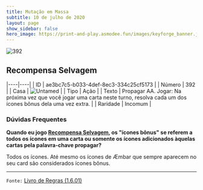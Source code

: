 ```yaml
---
title: Mutação em Massa
subtitle: 10 de julho de 2020
layout: page
show_sidebar: false
hero_image: https://print-and-play.asmodee.fun/images/keyforge_banner.jpg
---
```


![392](https://cdn.keyforgegame.com/media/card_front/pt/479_392_WHGRX77P5J66_pt.png)

## Recompensa Selvagem

|----|----|
| ID | ae3bc7c5-b033-4def-8ec3-334c25cf5173 |
| Número | 392 |
| Casa | ![Untamed](https://archonarcana.com/images/thumb/b/bd/Untamed.png/22px-Untamed.png "Indomados") |
| Tipo | Ação |
| Texto | Propagar AA.  Jogar: Na próxima vez que você jogar uma carta neste turno, resolva cada um dos ícones bônus dela uma vez extra. |
| Raridade | Incomum |

### Dúvidas Frequentes

**Quando eu jogo [Recompensa Selvagem](/mm/392), os "ícones bônus" se referem a todos os ícones em uma carta ou somente os
ícones adicionados àquelas cartas pela palavra-chave propagar?**

Todos os ícones. Até mesmo os ícones de Æmbar que sempre aparecem
no seu card são considerados ícones bônus.

<hr/>

`Fonte:` [Livro de Regras (1.6.01)](https://drive.google.com/open?id=1YNhLKUC0xfriiMwFYpDu1Go3zPJw6gYo)
